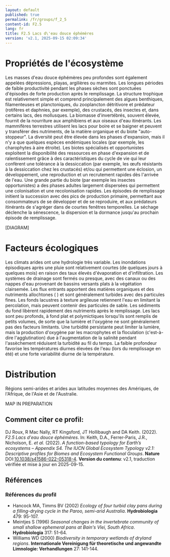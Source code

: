 ```yaml
---
layout: default
published: true
permalink: /fr/groups/f_2_5
content-id: F2.5
lang: fr
title: F2.5 Lacs d\'eau douce éphémères
version: 'v2.1, 2025-09-15 02:09:34'
---
```




# Propriétés de l'écosystème
 
Les masses d\'eau douce éphémères peu profondes sont également appelées
dépressions, playas, argilières ou marmites. Les longues périodes de
faible productivité pendant les phases sèches sont ponctuées d\'épisodes
de forte production après le remplissage. La structure trophique est
relativement simple et comprend principalement des algues benthiques,
filamenteuses et planctoniques, du zooplancton détritivore et prédateur
(rotifères et daphnies, par exemple), des crustacés, des insectes et,
dans certains lacs, des mollusques. La biomasse d\'invertébrés, souvent
élevée, fournit de la nourriture aux amphibiens et aux oiseaux d\'eau
itinérants. Les mammifères terrestres utilisent les lacs pour boire et
se baigner et peuvent y transférer des nutriments, de la matière
organique et du biote \"auto-stoppeur\". La diversité peut être élevée
dans les phases d\'expansion, mais il n\'y a que quelques espèces
endémiques locales (par exemple, les charophytes à aire étroite). Les
biotes spécialisés et opportunistes exploitent la disponibilité des
ressources en phase d\'expansion et de ralentissement grâce à des
caractéristiques du cycle de vie qui leur confèrent une tolérance à la
dessiccation (par exemple, les œufs résistants à la dessiccation chez
les crustacés) et/ou qui permettent une éclosion, un développement, une
reproduction et un recrutement rapides dès l\'arrivée de l\'eau. Une
grande partie du biote (par exemple les insectes opportunistes) a des
phases adultes largement dispersées qui permettent une colonisation et
une recolonisation rapides. Les épisodes de remplissage initient la
succession avec des pics de production primaire, permettant aux
consommateurs de se développer et de se reproduire, et aux prédateurs
itinérants de s\'agréger dans de courtes fenêtres temporelles. Le
séchage déclenche la sénescence, la dispersion et la dormance jusqu\'au
prochain épisode de remplissage.

[DIAGRAM]

# Facteurs écologiques
 
Les climats arides ont une hydrologie très variable. Les inondations
épisodiques après une pluie sont relativement courtes (de quelques jours
à quelques mois) en raison des taux élevés d\'évaporation et
d\'infiltration. Les systèmes de drainage sont fermés ou presque, avec
des canaux ou des nappes d\'eau provenant de bassins versants plats à la
végétation clairsemée. Les flux entrants apportent des matières
organiques et des nutriments allochtones ( ) et sont généralement
turbides avec des particules fines. Les fonds lacustres à texture
argileuse retiennent l\'eau en limitant la percolation, mais peuvent
contenir des particules de sable. Les sédiments du fond libèrent
rapidement des nutriments après le remplissage. Les lacs sont peu
profonds, à fond plat et polymictiques lorsqu\'ils sont remplis de
petits volumes, de sorte que la lumière et l\'oxygène ne sont
généralement pas des facteurs limitants. Une turbidité persistante peut
limiter la lumière, mais la production d\'oxygène par les macrophytes et
la floculation (c\'est-à-dire l\'agglutination) due à l\'augmentation de
la salinité pendant l\'assèchement réduisent la turbidité au fil du
temps. La faible profondeur favorise les températures diurnes élevées de
l\'eau (lors du remplissage en été) et une forte variabilité diurne de
la température.
 
# Distribution
 
Régions semi-arides et arides aux latitudes moyennes des Amériques, de
l\'Afrique, de l\'Asie et de l\'Australie.

MAP IN PREPARATION

## Comment citer ce profil:

DJ Roux, R Mac Nally, RT Kingsford, JT Hollibaugh and DA Keith. (2022). *F2.5 Lacs d\'eau douce éphémères*. In: Keith, D.A., Ferrer-Paris, J.R., Nicholson, E. *et al.* (2022). *A function-based typology for Earth’s ecosystems – Appendix S4. The IUCN Global Ecosystem Typology v2.1: Descriptive profiles for Biomes and Ecosystem Functional Groups*. **Nature** DOI:[10.1038/s41586-022-05318-4](https://doi.org/10.1038/s41586-022-05318-4).
**Version du contenu**: v2.1, traduction vérifiée et mise à jour en 2025-09-15.



## Références

### Références du profil

* Hancock MA, Timms BV  (2002) *Ecology of four turbid clay pans during a filling-drying cycle in the Paroo, semi-arid Australia*. **Hydrobiologia** 479: 95-107.
* Meintjes S  (1996) *Seasonal changes in the invertebrate community of small shallow ephemeral pans at Bain's Vlei, South Africa*. **Hydrobiologia** 317: 51-64.
* Williams WD  (2000) *Biodiversity in temporary wetlands of dryland regions*. **Internationale Vereinigung für theoretische und angewandte Limnologie: Verhandlungen** 27: 141-144.


